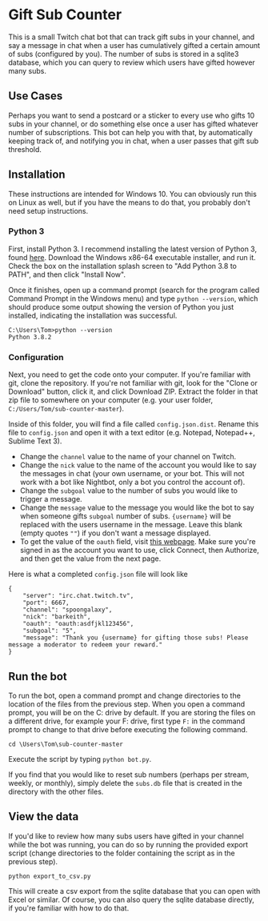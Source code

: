# Gift Sub Counter

This is a small Twitch chat bot that can track gift subs in your channel, and say a message in chat when a user has cumulatively gifted a certain amount of subs (configured by you). The number of subs is stored in a sqlite3 database, which you can query to review which users have gifted however many subs.

## Use Cases
Perhaps you want to send a postcard or a sticker to every use who gifts 10 subs in your channel, or do something else once a user has gifted whatever number of subscriptions. This bot can help you with that, by automatically keeping track of, and notifying you in chat, when a user passes that gift sub threshold.

## Installation
These instructions are intended for Windows 10. You can obviously run this on Linux as well, but if you have the means to do that, you probably don't need setup instructions.

### Python 3
First, install Python 3. I recommend installing the latest version of Python 3, found [here](https://www.python.org/downloads/windows/). Download the Windows x86-64 executable installer, and run it. Check the box on the installation splash screen to "Add Python 3.8 to PATH", and then click "Install Now".

Once it finishes, open up a command prompt (search for the program called Command Prompt in the Windows menu) and type `python --version`, which should produce some output showing the version of Python you just installed, indicating the installation was successful.
```
C:\Users\Tom>python --version
Python 3.8.2
```
### Configuration
Next, you need to get the code onto your computer. If you're familiar with git, clone the repository. If you're not familiar with git, look for the "Clone or Download" button, click it, and click Download ZIP. Extract the folder in that zip file to somewhere on your computer (e.g. your user folder, `C:/Users/Tom/sub-counter-master`).

Inside of this folder, you will find a file called `config.json.dist`. Rename this file to `config.json` and open it with a text editor (e.g. Notepad, Notepad++, Sublime Text 3).

- Change the `channel` value to the name of your channel on Twitch.
- Change the `nick` value to the name of the account you would like to say the messages in chat (your own username, or your bot. This will not work with a bot like Nightbot, only a bot you control the account of).
- Change the `subgoal` value to the number of subs you would like to trigger a message.
- Change the `message` value to the message you would like the bot to say when someone gifts `subgoal` number of subs. `{username}` will be replaced with the users username in the message. Leave this blank (empty quotes `""`) if you don't want a message displayed.
- To get the value of the `oauth` field, visit [this webpage](https://www.twitchapps.com/tmi/). Make sure you're signed in as the account you want to use, click Connect, then Authorize, and then get the value from the next page.

Here is what a completed `config.json` file will look like
```
{
    "server": "irc.chat.twitch.tv",
    "port": 6667,
    "channel": "spoongalaxy",
    "nick": "barkeith",
    "oauth": "oauth:asdfjkl123456",
    "subgoal": "5",
    "message": "Thank you {username} for gifting those subs! Please message a moderator to redeem your reward."
}
```

## Run the bot
To run the bot, open a command prompt and change directories to the location of the files from the previous step. When you open a command prompt, you will be on the C: drive by default. If you are storing the files on a different drive, for example your F: drive, first type `F:` in the command prompt to change to that drive before executing the following command.
```
cd \Users\Tom\sub-counter-master
```
Execute the script by typing `python bot.py`.

If you find that you would like to reset sub numbers (perhaps per stream, weekly, or monthly), simply delete the `subs.db` file that is created in the directory with the other files.

## View the data
If you'd like to review how many subs users have gifted in your channel while the bot was running, you can do so by running the provided export script (change directories to the folder containing the script as in the previous step).
```
python export_to_csv.py
```
This will create a csv export from the sqlite database that you can open with Excel or similar. Of course, you can also query the sqlite database directly, if you're familiar with how to do that.
